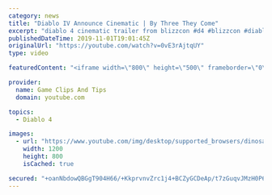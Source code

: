 ```yaml
---
category: news
title: "Diablo IV Announce Cinematic | By Three They Come"
excerpt: "diablo 4 cinematic trailer from blizzcon #d4 #blizzcon #diablo."
publishedDateTime: 2019-11-01T19:01:45Z
originalUrl: "https://youtube.com/watch?v=0vE3rAjtqUY"
type: video

featuredContent: "<iframe width=\"800\" height=\"500\" frameborder=\"0\" src=\"https://www.youtube.com/embed/0vE3rAjtqUY\" allow=\"accelerometer; autoplay; encrypted-media; gyroscope; picture-in-picture\" allowfullscreen></iframe>"

provider:
  name: Game Clips And Tips
  domain: youtube.com

topics:
  - Diablo 4

images:
  - url: "https://www.youtube.com/img/desktop/supported_browsers/dinosaur.png"
    width: 1200
    height: 800
    isCached: true

secured: "+oanNbdowQBGgT904H66/+KkprvnvZrc1j4+BCZyGCDeAp/t7zGuqvJMzH0P6hJP3Djx5E62RM73HcUp1QJdXgF6jPsGXHmAVUC9OjA3QBRhYJqQHaOobfALhSod+Tv0Kg/7o+wD2AWn9BK1yzxbIxC+Xy1OZzAzwj25ZaJBRaJ/SYsw7L2NEM2eIL+7ZMXrq2hQZMxKlG74C5PVrG2gmgE9aQBMbp/7y+ogioUXg1ATcMNV/TPC4Lmlal5G/b6C19NmuLZX8Vx2O1DT5DJiEjO1v9vd3/OmNcuT5wbYMqvEuVFTMkZ6CtErleHUwLDc/DWgGfCfgfIeuygwbsuoK5pQmY9m77L6odvbegDKEc/T98456JOjM/siSNYzdoTdKwjvTQh6jW+5xI5KagkCBg==;t0l4JR90xGeJ0It4kB1oAQ=="
---
```


